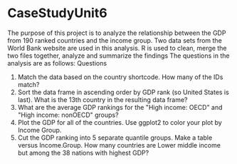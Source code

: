 # CaseStudyUnit6
The purpose of this project is to analyze the relationship between the GDP from 190 ranked countries and the income group. Two data sets 
from the World Bank website are used in this analysis. R is used to clean, merge the two files together, analyze and summarize the findings
The questions in the analysis are as follows:
Questions
1.	Match the data based on the country shortcode. How many of the IDs match? 
2.	Sort the data frame in ascending order by GDP rank (so United States is last). What is the 13th country in the resulting data frame?
3.	What are the average GDP rankings for the "High income: OECD" and "High income: nonOECD" groups? 
4.	Plot the GDP for all of the countries. Use ggplot2 to color your plot by Income Group.
5.	Cut the GDP ranking into 5 separate quantile groups. Make a table versus Income.Group. How many countries are Lower middle income but among the 38 nations with highest GDP?



